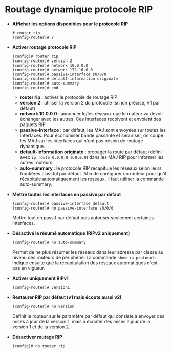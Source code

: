 # Routage dynamique protocole RIP

* **Afficher les options disponibles pour le protocole RIP**
	```
	# router rip
	(config-router)# ?
	```

* **Activer routage protocole RIP**
	```
	(config)# router rip
	(config-router)# version 2
	(config-router)# network 10.0.0.0
	(config-router)# network 172.16.0.0
	(config-router)# passive-interface s0/0/0
	(config-router)# default-information originate
	(config-router)# auto-summary
	(config-router)# end
	```

	* **router rip** : activer le protocole de routage RIP
	* **version 2** : utiliser la version 2 du protocole (si non précisé, V1 par défaut)
	* **network 10.0.0.0** : annoncer le/les réseaux que le routeur va devoir échanger avec les autres. Ces interfaces recoivent et envoient des paquets RIP
	* **passive-interface** : par défaut, les MAJ sont envoyées sur toutes les interfaces. Pour économiser bande passante et sécuriser, on coupe les MAJ sur les interfaces qui n'ont pas besoin de routage dynamique.
	* **default-information originate** : propager la route par défaut (défini avec ```ip route 0.0.0.0 0.0.0.0```) dans les MAJ RIP pour informer les autres routeurs.
	* **auto-summary** : le protocole RIP récapitule les réseaux selon leurs frontières classful par défaut. Afin de configurer un routeur pour qu’il récapitule automatiquement les réseaux, il faut utiliser la commande auto-summary.

* **Mettre toutes les interfaces en passive par défaut**
	```
	(config-router)# passive-interface default
	(config-router)# no passive-interface s0/0/0
	```
	Mettre tout en passif par défaut puis autoriser seulement certaines interfaces.

* **Désactivé le résumé automatique (RIPv2 uniquement)**
	```
	(config-router)# no auto-summary
	```
	Permet de ne plus résumer les réseaux dans leur adresse par classe au niveau des routeurs de périphérie. La commande ```show ip protocols``` indique ensuite que la récapitulation des réseaux automatiques n'est pas en vigueur.

* **Activer uniquement RIPv1**
	```
	(config-router)# version1
	```

* **Restaurer RIP par défaut (v1 mais écoute aussi v2)**
	```
	(config-router)# no version
	```
	Définit le routeur sur le paramètre par défaut qui consiste à envoyer des mises à jour de la version 1, mais à écouter des mises à jour de la version 1 et de la version 2.

* **Désactiver routage RIP**
	```
	(config)# no router rip
	```